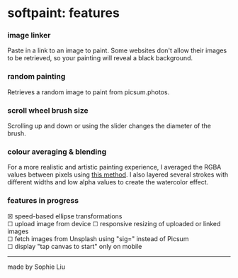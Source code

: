 softpaint: features
=================


### image linker

Paste in a link to an image to paint. Some websites don't allow their images to be retrieved, so your painting will reveal a black background.  

### random painting

Retrieves a random image to paint from picsum.photos. 

### scroll wheel brush size

Scrolling up and down or using the slider changes the diameter of the brush.

### colour averaging & blending

For a more realistic and artistic painting experience, I averaged the RGBA values between pixels using [this method](https://sighack.com/post/averaging-rgb-colors-the-right-way). 
I also layered several strokes with different widths and low alpha values to create the watercolor effect.

### features in progress
☒ speed-based ellipse transformations  
☐ upload image from device
☐ responsive resizing of uploaded or linked images  
☐ fetch images from Unsplash using "sig=" instead of Picsum  
☐ display "tap canvas to start" only on mobile  



-------------------

made by Sophie Liu